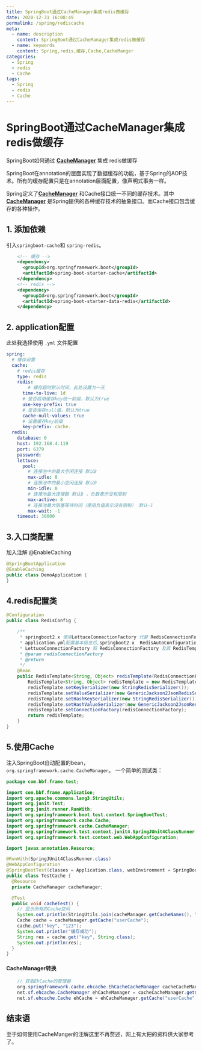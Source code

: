 ```yaml
---
title: SpringBoot通过CacheManager集成redis做缓存
date: 2020-12-31 16:08:49
permalink: /spring/rediscache
meta:
  - name: description
    content: SpringBoot通过CacheManager集成redis做缓存
  - name: keywords
    content: Spring,redis,缓存,Cache,CacheManger
categories:
  - Spring
  - redis
  - Cache
tags:
  - Spring
  - redis
  - Cache
---
```

# SpringBoot通过CacheManager集成redis做缓存

SpringBoot如何通过 [**CacheManager**](https://taixingyiji.com/spring/ehcache/#cachemanger) 集成 redis做缓存

<!-- more -->

SpringBoot在annotation的层面实现了数据缓存的功能，基于Spring的AOP技术。所有的缓存配置只是在annotation层面配置，像声明式事务一样。

Spring定义了[**CacheManager**](https://taixingyiji.com/spring/ehcache/#cachemanger) 和Cache接口统一不同的缓存技术。其中[**CacheManager**](https://taixingyiji.com/spring/ehcache/#cachemanger) 是Spring提供的各种缓存技术的抽象接口。而Cache接口包含缓存的各种操作。

## 1. 添加依赖

引入`springboot-cache`和 `spring-redis`。

```xml
    <!-- 缓存 -->
    <dependency>
      <groupId>org.springframework.boot</groupId>
      <artifactId>spring-boot-starter-cache</artifactId>
    </dependency>
    <!-- redis -->
    <dependency>
      <groupId>org.springframework.boot</groupId>
      <artifactId>spring-boot-starter-data-redis</artifactId>
    </dependency>
```

## 2. application配置

此处我选择使用 `.yml` 文件配置

```yaml
spring:
  # 缓存设置
  cache:
    # redis缓存
    type: redis
    redis:
    	# 缓存超时默认时间，此处设置为一天
      time-to-live: 1d
      # 是否启用缓存key统一前缀，默认为true
      use-key-prefix: true
      # 是否保存null值，默认为true
      cache-null-values: true
      # 设置缓存key前缀
      key-prefix: cache.
  redis:
    database: 0
    host: 192.168.4.119
    port: 6379
    password:
    lettuce:
      pool:
        # 连接池中的最大空闲连接 默认8
        max-idle: 8
        # 连接池中的最小空闲连接 默认0
        min-idle: 0
        # 连接池最大连接数 默认8 ，负数表示没有限制
        max-active: 8
        # 连接池最大阻塞等待时间（使用负值表示没有限制） 默认-1
        max-wait: -1
    timeout: 30000
```

## 3.入口类配置

加入注解 @EnableCaching

```java
@SpringBootApplication
@EnableCaching
public class DemoApplication {
}
```

## 4.redis配置类

```java 
@Configuration
public class RedisConfig {

    /**
     * springboot2.x 使用LettuceConnectionFactory 代替 RedisConnectionFactory
     * application.yml配置基本信息后,springboot2.x  RedisAutoConfiguration能够自动装配
     * LettuceConnectionFactory 和 RedisConnectionFactory 及其 RedisTemplate
     * @param redisConnectionFactory
     * @return
     */
    @Bean
    public RedisTemplate<String, Object> redisTemplate(RedisConnectionFactory redisConnectionFactory){
        RedisTemplate<String, Object> redisTemplate = new RedisTemplate<String, Object>();
        redisTemplate.setKeySerializer(new StringRedisSerializer());
        redisTemplate.setValueSerializer(new GenericJackson2JsonRedisSerializer());
        redisTemplate.setHashKeySerializer(new StringRedisSerializer());
        redisTemplate.setHashValueSerializer(new GenericJackson2JsonRedisSerializer());
        redisTemplate.setConnectionFactory(redisConnectionFactory);
        return redisTemplate;
    }
}
```



## 5.使用Cache

注入SpringBoot自动配置的bean，`org.springframework.cache.CacheManager`。
一个简单的测试类：

```java
package com.bbf.frame.test;

import com.bbf.frame.Application;
import org.apache.commons.lang3.StringUtils;
import org.junit.Test;
import org.junit.runner.RunWith;
import org.springframework.boot.test.context.SpringBootTest;
import org.springframework.cache.Cache;
import org.springframework.cache.CacheManager;
import org.springframework.test.context.junit4.SpringJUnit4ClassRunner;
import org.springframework.test.context.web.WebAppConfiguration;

import javax.annotation.Resource;

@RunWith(SpringJUnit4ClassRunner.class)
@WebAppConfiguration
@SpringBootTest(classes = Application.class, webEnvironment = SpringBootTest.WebEnvironment.MOCK)
public class TestCache {
  @Resource
  private CacheManager cacheManager;

  @Test
  public void cacheTest() {
    // 显示所有的Cache空间
    System.out.println(StringUtils.join(cacheManager.getCacheNames(), ","));
    Cache cache = cacheManager.getCache("userCache");
    cache.put("key", "123");
    System.out.println("缓存成功");
    String res = cache.get("key", String.class);
    System.out.println(res);
  }
}
```

#### CacheManager转换

```java
    // 获取EhCache的管理器
    org.springframework.cache.ehcache.EhCacheCacheManager cacheCacheManager = (EhCacheCacheManager) cacheManager;
    net.sf.ehcache.CacheManager ehCacheManager = cacheCacheManager.getCacheManager();
    net.sf.ehcache.Cache ehCache = ehCacheManager.getCache("userCache");
```

## 结束语

至于如何使用CacheManger的注解这里不再赘述，网上有大把的资料供大家参考了。

